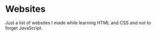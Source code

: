 # Websites
Just a list of websites I made while learning HTML and CSS and not to forget JavaScript.

